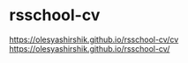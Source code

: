 # rsschool-cv
https://olesyashirshik.github.io/rsschool-cv/cv
https://olesyashirshik.github.io/rsschool-cv/
